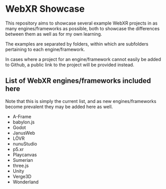 # WebXR Showcase

This repository aims to showcase several example WebXR projects in as many engines/frameworks as possible, both to showcase the differences between them as well as for my own learning.

The examples are separated by folders, within which are subfolders pertaining to each engine/framework.

In cases where a project for an engine/framework cannot easily be added to Github, a public link to the project will be provided instead.

## List of WebXR engines/frameworks included here

Note that this is simply the current list, and as new engines/frameworks become prevalent they may be added here as well.

- A-Frame
- babylon.js
- Godot
- JanusWeb
- LÖVR
- nunuStudio
- p5.xr
- Playcanvas
- Sumerian
- three.js
- Unity
- Verge3D
- Wonderland
